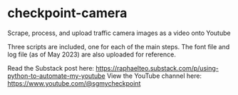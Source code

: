 # checkpoint-camera
Scrape, process, and upload traffic camera images as a video onto Youtube

Three scripts are included, one for each of the main steps.
The font file and log file (as of May 2023) are also uploaded for reference.

Read the Substack post here: https://raphaelteo.substack.com/p/using-python-to-automate-my-youtube
View the YouTube channel here: https://www.youtube.com/@sgmycheckpoint
